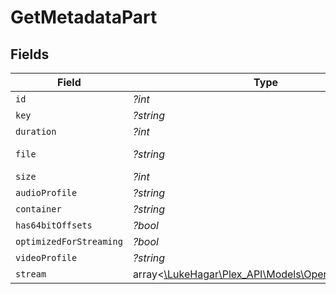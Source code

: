 # GetMetadataPart


## Fields

| Field                                                                                    | Type                                                                                     | Required                                                                                 | Description                                                                              | Example                                                                                  |
| ---------------------------------------------------------------------------------------- | ---------------------------------------------------------------------------------------- | ---------------------------------------------------------------------------------------- | ---------------------------------------------------------------------------------------- | ---------------------------------------------------------------------------------------- |
| `id`                                                                                     | *?int*                                                                                   | :heavy_minus_sign:                                                                       | N/A                                                                                      | 15                                                                                       |
| `key`                                                                                    | *?string*                                                                                | :heavy_minus_sign:                                                                       | N/A                                                                                      | /library/parts/15/1705637151/file.mp4                                                    |
| `duration`                                                                               | *?int*                                                                                   | :heavy_minus_sign:                                                                       | N/A                                                                                      | 141417                                                                                   |
| `file`                                                                                   | *?string*                                                                                | :heavy_minus_sign:                                                                       | N/A                                                                                      | /movies/Serenity (2005)/Serenity (2005).mp4                                              |
| `size`                                                                                   | *?int*                                                                                   | :heavy_minus_sign:                                                                       | N/A                                                                                      | 40271948                                                                                 |
| `audioProfile`                                                                           | *?string*                                                                                | :heavy_minus_sign:                                                                       | N/A                                                                                      | lc                                                                                       |
| `container`                                                                              | *?string*                                                                                | :heavy_minus_sign:                                                                       | N/A                                                                                      | mp4                                                                                      |
| `has64bitOffsets`                                                                        | *?bool*                                                                                  | :heavy_minus_sign:                                                                       | N/A                                                                                      | false                                                                                    |
| `optimizedForStreaming`                                                                  | *?bool*                                                                                  | :heavy_minus_sign:                                                                       | N/A                                                                                      | false                                                                                    |
| `videoProfile`                                                                           | *?string*                                                                                | :heavy_minus_sign:                                                                       | N/A                                                                                      | high                                                                                     |
| `stream`                                                                                 | array<[\LukeHagar\Plex_API\Models\Operations\Stream](../../Models/Operations/Stream.md)> | :heavy_minus_sign:                                                                       | N/A                                                                                      |                                                                                          |